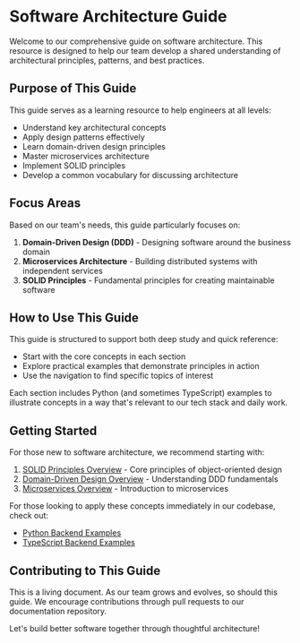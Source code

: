 # Software Architecture Guide

Welcome to our comprehensive guide on software architecture. This resource is designed to help our team develop a shared understanding of architectural principles, patterns, and best practices.

## Purpose of This Guide

This guide serves as a learning resource to help engineers at all levels:

- Understand key architectural concepts
- Apply design patterns effectively
- Learn domain-driven design principles
- Master microservices architecture
- Implement SOLID principles
- Develop a common vocabulary for discussing architecture

## Focus Areas

Based on our team's needs, this guide particularly focuses on:

1. **Domain-Driven Design (DDD)** - Designing software around the business domain
2. **Microservices Architecture** - Building distributed systems with independent services
3. **SOLID Principles** - Fundamental principles for creating maintainable software

## How to Use This Guide

This guide is structured to support both deep study and quick reference:

- Start with the core concepts in each section
- Explore practical examples that demonstrate principles in action
- Use the navigation to find specific topics of interest

Each section includes Python (and sometimes TypeScript) examples to illustrate concepts in a way that's relevant to our tech stack and daily work.

## Getting Started

For those new to software architecture, we recommend starting with:

1. [SOLID Principles Overview](solid/index.md) - Core principles of object-oriented design
2. [Domain-Driven Design Overview](ddd/index.md) - Understanding DDD fundamentals
3. [Microservices Overview](architecture/microservices/index.md) - Introduction to microservices

For those looking to apply these concepts immediately in our codebase, check out:
- [Python Backend Examples](examples/python-backend.md)
- [TypeScript Backend Examples](examples/typescript-backend.md)

## Contributing to This Guide

This is a living document. As our team grows and evolves, so should this guide. We encourage contributions through pull requests to our documentation repository.

Let's build better software together through thoughtful architecture! 